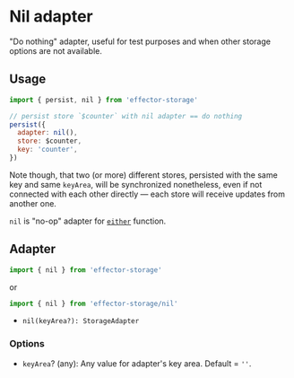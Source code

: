 # Nil adapter

"Do nothing" adapter, useful for test purposes and when other storage options are not available.

## Usage

```javascript
import { persist, nil } from 'effector-storage'

// persist store `$counter` with nil adapter == do nothing
persist({
  adapter: nil(),
  store: $counter,
  key: 'counter',
})
```

Note though, that two (or more) different stores, persisted with the same key and same `keyArea`, will be synchronized nonetheless, even if not connected with each other directly — each store will receive updates from another one.

`nil` is "no-op" adapter for [`either`](../tools/README.md#either) function.

## Adapter

```javascript
import { nil } from 'effector-storage'
```

or

```javascript
import { nil } from 'effector-storage/nil'
```

- `nil(keyArea?): StorageAdapter`

### Options

- `keyArea`? (any): Any value for adapter's key area. Default = `''`.
